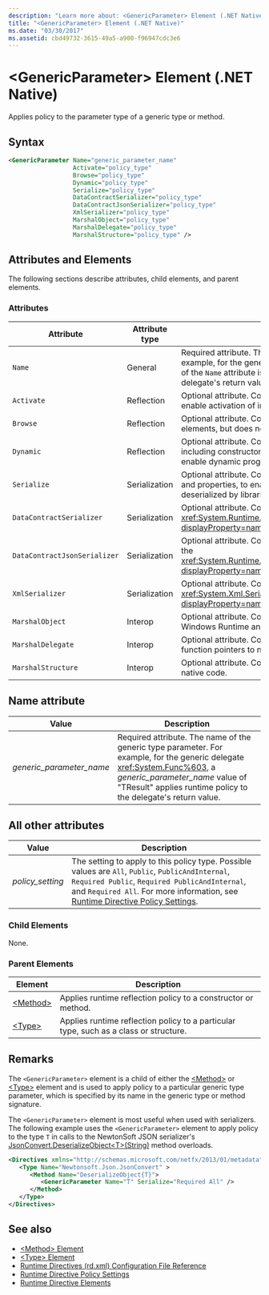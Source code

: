 ```yaml
---
description: "Learn more about: <GenericParameter> Element (.NET Native)"
title: "<GenericParameter> Element (.NET Native)"
ms.date: "03/30/2017"
ms.assetid: cbd49732-3615-49a5-a900-f96947cdc3e6
---
```

# \<GenericParameter> Element (.NET Native)

Applies policy to the parameter type of a generic type or method.

## Syntax

```xml
<GenericParameter Name="generic_parameter_name"
                  Activate="policy_type"
                  Browse="policy_type"
                  Dynamic="policy_type"
                  Serialize="policy_type"
                  DataContractSerializer="policy_type"
                  DataContractJsonSerializer="policy_type"
                  XmlSerializer="policy_type"
                  MarshalObject="policy_type"
                  MarshalDelegate="policy_type"
                  MarshalStructure="policy_type" />
```

## Attributes and Elements

The following sections describe attributes, child elements, and parent elements.

### Attributes

|Attribute|Attribute type|Description|
|---------------|--------------------|-----------------|
|`Name`|General|Required attribute. The name of the generic parameter. For example, for the generic delegate <xref:System.Func%603>, the value of the `Name` attribute is "TResult" to apply runtime policy to the delegate's return value.|
|`Activate`|Reflection|Optional attribute. Controls runtime access to constructors to enable activation of instances.|
|`Browse`|Reflection|Optional attribute. Controls querying for information about program elements, but does not enable any runtime access.|
|`Dynamic`|Reflection|Optional attribute. Controls runtime access to all type members, including constructors, methods, fields, properties, and events, to enable dynamic programming.|
|`Serialize`|Serialization|Optional attribute. Controls runtime access to constructors, fields, and properties, to enable type instances to be serialized and deserialized by libraries such as the Newtonsoft JSON serializer.|
|`DataContractSerializer`|Serialization|Optional attribute. Controls policy for serialization that uses the <xref:System.Runtime.Serialization.DataContractSerializer?displayProperty=nameWithType> class.|
|`DataContractJsonSerializer`|Serialization|Optional attribute. Controls policy for JSON serialization that uses the <xref:System.Runtime.Serialization.Json.DataContractJsonSerializer?displayProperty=nameWithType> class.|
|`XmlSerializer`|Serialization|Optional attribute. Controls policy for XML serialization that uses the <xref:System.Xml.Serialization.XmlSerializer?displayProperty=nameWithType> class.|
|`MarshalObject`|Interop|Optional attribute. Controls policy for marshaling reference types to Windows Runtime and COM.|
|`MarshalDelegate`|Interop|Optional attribute. Controls policy for marshaling delegate types as function pointers to native code.|
|`MarshalStructure`|Interop|Optional attribute. Controls policy for marshaling value types to native code.|

## Name attribute

|Value|Description|
|-----------|-----------------|
|*generic_parameter_name*|Required attribute. The name of the generic type parameter. For example, for the generic delegate <xref:System.Func%603>, a *generic_parameter_name* value of "TResult" applies runtime policy to the delegate's return value.|

## All other attributes

|Value|Description|
|-----------|-----------------|
|*policy_setting*|The setting to apply to this policy type. Possible values are `All`, `Public`, `PublicAndInternal`, `Required Public`, `Required PublicAndInternal`, and `Required All`. For more information, see [Runtime Directive Policy Settings](runtime-directive-policy-settings.md).|

### Child Elements

None.

### Parent Elements

|Element|Description|
|-------------|-----------------|
|[\<Method>](method-element-net-native.md)|Applies runtime reflection policy to a constructor or method.|
|[\<Type>](type-element-net-native.md)|Applies runtime reflection policy to a particular type, such as a class or structure.|

## Remarks

The `<GenericParameter>` element is a child of either the [\<Method>](method-element-net-native.md) or [\<Type>](type-element-net-native.md) element and is used to apply policy to a particular generic type parameter, which is specified by its name in the generic type or method signature.

The `<GenericParameter>` element is most useful when used with serializers. The following example uses the `<GenericParameter>` element to apply policy to the type `T` in calls to the NewtonSoft JSON serializer's [JsonConvert.DeserializeObject\<T>(String)](https://www.newtonsoft.com/json/help/html/M_Newtonsoft_Json_JsonConvert_DeserializeObject__1.htm) method overloads.

```xml
<Directives xmlns="http://schemas.microsoft.com/netfx/2013/01/metadata">
   <Type Name="Newtonsoft.Json.JsonConvert" >
      <Method Name="DeserializeObject{T}">
         <GenericParameter Name="T" Serialize="Required All" />
      </Method>
   </Type>
</Directives>
```

## See also

- [\<Method> Element](method-element-net-native.md)
- [\<Type> Element](type-element-net-native.md)
- [Runtime Directives (rd.xml) Configuration File Reference](runtime-directives-rd-xml-configuration-file-reference.md)
- [Runtime Directive Policy Settings](runtime-directive-policy-settings.md)
- [Runtime Directive Elements](runtime-directive-elements.md)
